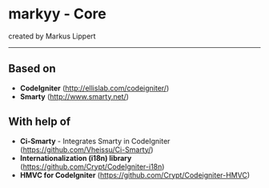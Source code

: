 markyy - Core
======
created by Markus Lippert
____________

Based on
-----------
- <b>CodeIgniter</b> (http://ellislab.com/codeigniter/)
- <b>Smarty</b> (http://www.smarty.net/)

With help of
------------
- <b>Ci-Smarty</b> - Integrates Smarty in CodeIgniter (https://github.com/Vheissu/Ci-Smarty/)
- <b>Internationalization (i18n) library</b> (https://github.com/Crypt/CodeIgniter-i18n)
- <b>HMVC for CodeIgniter</b> (https://github.com/Crypt/Codeigniter-HMVC)
